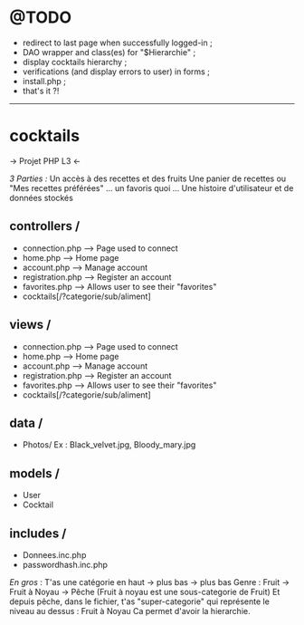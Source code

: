 # @TODO

- redirect to last page when successfully logged-in ;
- DAO wrapper and class(es) for "$Hierarchie" ;
- display cocktails hierarchy ;
- verifications (and display errors to user) in forms ;
- install.php ;
- that's it ?!

---


# cocktails

-> Projet PHP L3 <-



*3 Parties :*
Un accès à des recettes et des fruits
Une panier de recettes ou "Mes recettes préférées" ... un favoris quoi ...
Une histoire d'utilisateur et de données stockés



## controllers /
- connection.php --> Page used to connect
- home.php          --> Home page
- account.php      --> Manage account
- registration.php --> Register an account
- favorites.php     --> Allows user to see their "favorites"
- cocktails[/?categorie/sub/aliment]



## views /
- connection.php --> Page used to connect
- home.php          --> Home page
- account.php      --> Manage account
- registration.php --> Register an account
- favorites.php     --> Allows user to see their "favorites"
- cocktails[/?categorie/sub/aliment]

## data /
- Photos/
  Ex : Black_velvet.jpg, Bloody_mary.jpg

## models /
- User
- Cocktail

## includes /
- Donnees.inc.php
- passwordhash.inc.php




*En gros* : T'as une catégorie en haut -> plus bas -> plus bas
Genre : Fruit -> Fruit à Noyau -> Pêche
(Fruit à noyau est une sous-categorie de Fruit)
Et depuis pêche, dans le fichier, t'as "super-categorie" qui représente le niveau au dessus : Fruit à Noyau
Ca permet d'avoir la hierarchie.
